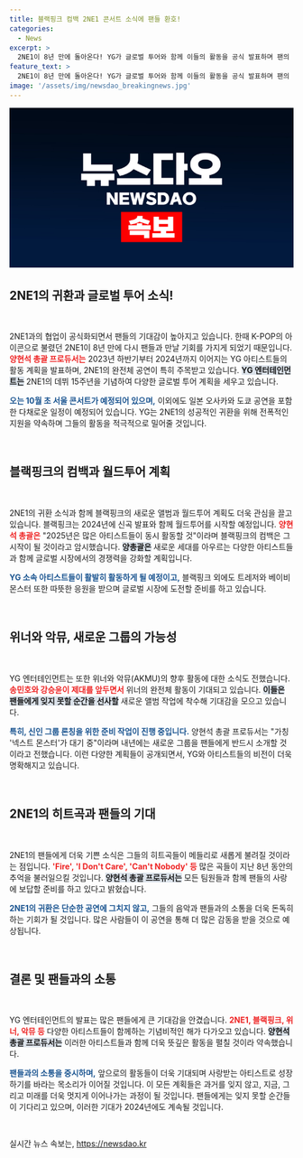 ```yaml
---
title: 블랙핑크 컴백 2NE1 콘서트 소식에 팬들 환호!
categories:
  - News
excerpt: >
  2NE1이 8년 만에 돌아온다! YG가 글로벌 투어와 함께 이들의 활동을 공식 발표하며 팬의 열망을 잇따라 전하고 있다. 10월 서울 콘서트를 시작으로 일본과 해외 투어가 예정된 이들의 귀환에 기대가 쏠린다!
feature_text: >
  2NE1이 8년 만에 돌아온다! YG가 글로벌 투어와 함께 이들의 활동을 공식 발표하며 팬의 열망을 잇따라 전하고 있다. 10월 서울 콘서트를 시작으로 일본과 해외 투어가 예정된 이들의 귀환에 기대가 쏠린다!
image: '/assets/img/newsdao_breakingnews.jpg'
---
```


<p><img src="/assets/img/newsdao_breakingnews.jpg" alt="flaretime 속보" /></p>

<h2 data-ke-size="size26">2NE1의 귀환과 글로벌 투어 소식!</h2>

<p data-ke-size="size16">&nbsp;</p>

<p>2NE1과의 협업이 공식화되면서 팬들의 기대감이 높아지고 있습니다. 한때 K-POP의 아이콘으로 불렸던 2NE1이 8년 만에 다시 팬들과 만날 기회를 가지게 되었기 때문입니다. <b><span style="color: #ee2323;">양현석 총괄 프로듀서는</span></b> 2023년 하반기부터 2024년까지 이어지는 YG 아티스트들의 활동 계획을 발표하며, 2NE1의 완전체 공연이 특히 주목받고 있습니다. <b><span style="background-color: #21538527;">YG 엔터테인먼트는</span></b> 2NE1의 데뷔 15주년을 기념하여 다양한 글로벌 투어 계획을 세우고 있습니다.</p>

<p><b><span style="color: #1a5490;">오는 10월 초 서울 콘서트가 예정되어 있으며,</span></b> 이외에도 일본 오사카와 도쿄 공연을 포함한 다채로운 일정이 예정되어 있습니다. YG는 2NE1의 성공적인 귀환을 위해 전폭적인 지원을 약속하며 그들의 활동을 적극적으로 밀어줄 것입니다.</p>

<p data-ke-size="size16">&nbsp;</p>

<h2 data-ke-size="size26">블랙핑크의 컴백과 월드투어 계획</h2>

<p data-ke-size="size16">&nbsp;</p>

<p>2NE1의 귀환 소식과 함께 블랙핑크의 새로운 앨범과 월드투어 계획도 더욱 관심을 끌고 있습니다. 블랙핑크는 2024년에 신곡 발표와 함께 월드투어를 시작할 예정입니다. <b><span style="color: #ee2323;">양현석 총괄은</span></b> "2025년은 많은 아티스트들이 동시 활동할 것"이라며 블랙핑크의 컴백은 그 시작이 될 것이라고 암시했습니다. <b><span style="background-color: #21538527;">양총괄은</span></b> 새로운 세대를 아우르는 다양한 아티스트들과 함께 글로벌 시장에서의 경쟁력을 강화할 계획입니다.</p>

<p><b><span style="color: #1a5490;">YG 소속 아티스트들이 활발히 활동하게 될 예정이고,</span></b> 블랙핑크 외에도 트레저와 베이비몬스터 또한 따뜻한 응원을 받으며 글로벌 시장에 도전할 준비를 하고 있습니다.</p>

<p data-ke-size="size16">&nbsp;</p>

<h2 data-ke-size="size26">위너와 악뮤, 새로운 그룹의 가능성</h2>

<p data-ke-size="size16">&nbsp;</p>

<p>YG 엔터테인먼트는 또한 위너와 악뮤(AKMU)의 향후 활동에 대한 소식도 전했습니다. <b><span style="color: #ee2323;">송민호와 강승윤이 제대를 앞두면서</span></b> 위너의 완전체 활동이 기대되고 있습니다. <b><span style="background-color: #21538527;">이들은 팬들에게 잊지 못할 순간을 선사할</span></b> 새로운 앨범 작업에 착수해 기대감을 모으고 있습니다.</p>

<p><b><span style="color: #1a5490;">특히, 신인 그룹 론칭을 위한 준비 작업이 진행 중입니다.</span></b> 양현석 총괄 프로듀서는 "가칭 '넥스트 몬스터'가 대기 중"이라며 내년에는 새로운 그룹을 팬들에게 반드시 소개할 것이라고 전했습니다. 이런 다양한 계획들이 공개되면서, YG와 아티스트들의 비전이 더욱 명확해지고 있습니다.</p>

<p data-ke-size="size16">&nbsp;</p>

<h2 data-ke-size="size26">2NE1의 히트곡과 팬들의 기대</h2>

<p data-ke-size="size16">&nbsp;</p>

<p>2NE1의 팬들에게 더욱 기쁜 소식은 그들의 히트곡들이 메들리로 새롭게 불려질 것이라는 점입니다. <b><span style="color: #ee2323;">'Fire', 'I Don't Care', 'Can't Nobody' 등</span></b> 많은 곡들이 지난 8년 동안의 추억을 불러일으킬 것입니다. <b><span style="background-color: #21538527;">양현석 총괄 프로듀서는</span></b> 모든 팀원들과 함께 팬들의 사랑에 보답할 준비를 하고 있다고 밝혔습니다.</p>

<p><b><span style="color: #1a5490;">2NE1의 귀환은 단순한 공연에 그치지 않고,</span></b> 그들의 음악과 팬들과의 소통을 더욱 돈독히 하는 기회가 될 것입니다. 많은 사람들이 이 공연을 통해 더 많은 감동을 받을 것으로 예상됩니다.</p>

<p data-ke-size="size16">&nbsp;</p>

<h2 data-ke-size="size26">결론 및 팬들과의 소통</h2>

<p data-ke-size="size16">&nbsp;</p>

<p>YG 엔터테인먼트의 발표는 많은 팬들에게 큰 기대감을 안겼습니다. <b><span style="color: #ee2323;">2NE1, 블랙핑크, 위너, 악뮤 등</span></b> 다양한 아티스트들이 함께하는 기념비적인 해가 다가오고 있습니다. <b><span style="background-color: #21538527;">양현석 총괄 프로듀서는</span></b> 이러한 아티스트들과 함께 더욱 뜻깊은 활동을 펼칠 것이라 약속했습니다. </p>

<p><b><span style="color: #1a5490;">팬들과의 소통을 중시하며,</span></b> 앞으로의 활동들이 더욱 기대되며 사랑받는 아티스트로 성장하기를 바라는 목소리가 이어질 것입니다. 이 모든 계획들은 과거를 잊지 않고, 지금, 그리고 미래를 더욱 멋지게 이어나가는 과정이 될 것입니다. 팬들에게는 잊지 못할 순간들이 기다리고 있으며, 이러한 기대가 2024년에도 계속될 것입니다.</p>

<p data-ke-size="size16">&nbsp;</p>
실시간 뉴스 속보는, <a href="https://newsdao.kr" rel="dofollow">https://newsdao.kr</a>


